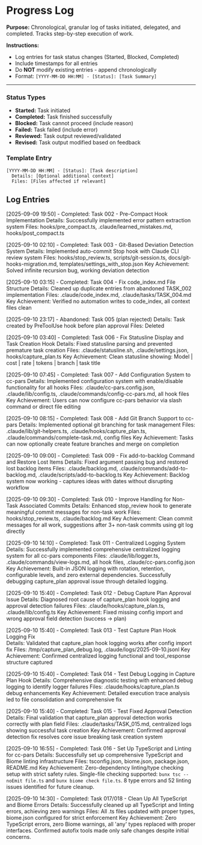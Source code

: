 # Progress Log

**Purpose:** Chronological, granular log of tasks initiated, delegated, and completed. Tracks step-by-step execution of work.

**Instructions:**
- Log entries for task status changes (Started, Blocked, Completed)
- Include timestamps for all entries
- Do **NOT** modify existing entries - append chronologically
- Format: `[YYYY-MM-DD HH:MM] - [Status]: [Task Summary]`

---
### Status Types
- **Started:** Task initiated
- **Completed:** Task finished successfully
- **Blocked:** Task cannot proceed (include reason)
- **Failed:** Task failed (include error)
- **Reviewed:** Task output reviewed/validated
- **Revised:** Task output modified based on feedback

### Template Entry
```
[YYYY-MM-DD HH:MM] - [Status]: [Task description]
  Details: [Optional additional context]
  Files: [Files affected if relevant]
```

## Log Entries

[2025-09-09 19:50] - Completed: Task 002 - Pre-Compact Hook Implementation
  Details: Successfully implemented error pattern extraction system
  Files: hooks/pre_compact.ts, .claude/learned_mistakes.md, hooks/post_compact.ts

[2025-09-10 02:10] - Completed: Task 003 - Git-Based Deviation Detection System
  Details: Implemented auto-commit Stop hook with Claude CLI review system
  Files: hooks/stop_review.ts, scripts/git-session.ts, docs/git-hooks-migration.md, templates/settings_with_stop.json
  Key Achievement: Solved infinite recursion bug, working deviation detection

[2025-09-10 03:15] - Completed: Task 004 - Fix code_index.md File Structure
  Details: Cleaned up duplicate entries from abandoned TASK_002 implementation
  Files: .claude/code_index.md, .claude/tasks/TASK_004.md
  Key Achievement: Verified no automation writes to code_index, all context files clean

[2025-09-10 23:17] - Abandoned: Task 005 (plan rejected)
  Details: Task created by PreToolUse hook before plan approval
  Files: Deleted

[2025-09-10 03:40] - Completed: Task 006 - Fix Statusline Display and Task Creation Hook
  Details: Fixed statusline parsing and prevented premature task creation
  Files: .claude/statusline.sh, .claude/settings.json, hooks/capture_plan.ts
  Key Achievement: Clean statusline showing: Model | cost | rate | tokens | branch | task title

[2025-09-10 07:45] - Completed: Task 007 - Add Configuration System to cc-pars
  Details: Implemented configuration system with enable/disable functionality for all hooks
  Files: .claude/cc-pars.config.json, .claude/lib/config.ts, .claude/commands/config-cc-pars.md, all hook files
  Key Achievement: Users can now configure cc-pars behavior via slash command or direct file editing

[2025-09-10 08:15] - Completed: Task 008 - Add Git Branch Support to cc-pars
  Details: Implemented optional git branching for task management
  Files: .claude/lib/git-helpers.ts, .claude/hooks/capture_plan.ts, .claude/commands/complete-task.md, config files
  Key Achievement: Tasks can now optionally create feature branches and merge on completion

[2025-09-10 09:00] - Completed: Task 009 - Fix add-to-backlog Command and Restore Lost Items
  Details: Fixed argument passing bug and restored lost backlog items
  Files: .claude/backlog.md, .claude/commands/add-to-backlog.md, .claude/scripts/add-to-backlog.ts
  Key Achievement: Backlog system now working - captures ideas with dates without disrupting workflow

[2025-09-10 09:30] - Completed: Task 010 - Improve Handling for Non-Task Associated Commits
  Details: Enhanced stop_review hook to generate meaningful commit messages for non-task work
  Files: hooks/stop_review.ts, .claude/backlog.md
  Key Achievement: Clean commit messages for all work, suggestions after 3+ non-task commits using git log directly

[2025-09-10 14:10] - Completed: Task 011 - Centralized Logging System
  Details: Successfully implemented comprehensive centralized logging system for all cc-pars components
  Files: .claude/lib/logger.ts, .claude/commands/view-logs.md, all hook files, .claude/cc-pars.config.json
  Key Achievement: Built-in JSON logging with rotation, retention, configurable levels, and zero external dependencies. Successfully debugging capture_plan approval issue through detailed logging.

[2025-09-10 15:40] - Completed: Task 012 - Debug Capture Plan Approval Issue
  Details: Diagnosed root cause of capture_plan hook logging and approval detection failures
  Files: .claude/hooks/capture_plan.ts, .claude/lib/config.ts
  Key Achievement: Fixed missing config import and wrong approval field detection (success -> plan)

[2025-09-10 15:40] - Completed: Task 013 - Test Capture Plan Hook Logging Fix  
  Details: Validated that capture_plan hook logging works after config import fix
  Files: /tmp/capture_plan_debug.log, .claude/logs/2025-09-10.jsonl
  Key Achievement: Confirmed centralized logging functional and tool_response structure captured

[2025-09-10 15:40] - Completed: Task 014 - Test Debug Logging in Capture Plan Hook
  Details: Comprehensive diagnostic testing with enhanced debug logging to identify logger failures
  Files: .claude/hooks/capture_plan.ts debug enhancements
  Key Achievement: Detailed execution trace analysis led to file consolidation and comprehensive fix

[2025-09-10 15:40] - Completed: Task 015 - Test Fixed Approval Detection
  Details: Final validation that capture_plan approval detection works correctly with plan field
  Files: .claude/tasks/TASK_015.md, centralized logs showing successful task creation
  Key Achievement: Confirmed approval detection fix resolves core issue breaking task creation system

[2025-09-10 16:55] - Completed: Task 016 - Set Up TypeScript and Linting for cc-pars
  Details: Successfully set up comprehensive TypeScript and Biome linting infrastructure
  Files: tsconfig.json, biome.json, package.json, README.md
  Key Achievement: Zero-dependency linting/type checking setup with strict safety rules. Single-file checking supported: `bunx tsc --noEmit file.ts` and `bunx biome check file.ts`. 8 type errors and 52 linting issues identified for future cleanup.

[2025-09-10 14:30] - Completed: Task 017/018 - Clean Up All TypeScript and Biome Errors
  Details: Successfully cleaned up all TypeScript and linting errors, achieving zero warnings
  Files: All .ts files updated with proper types, biome.json configured for strict enforcement
  Key Achievement: Zero TypeScript errors, zero Biome warnings, all 'any' types replaced with proper interfaces. Confirmed autofix tools made only safe changes despite initial concerns.